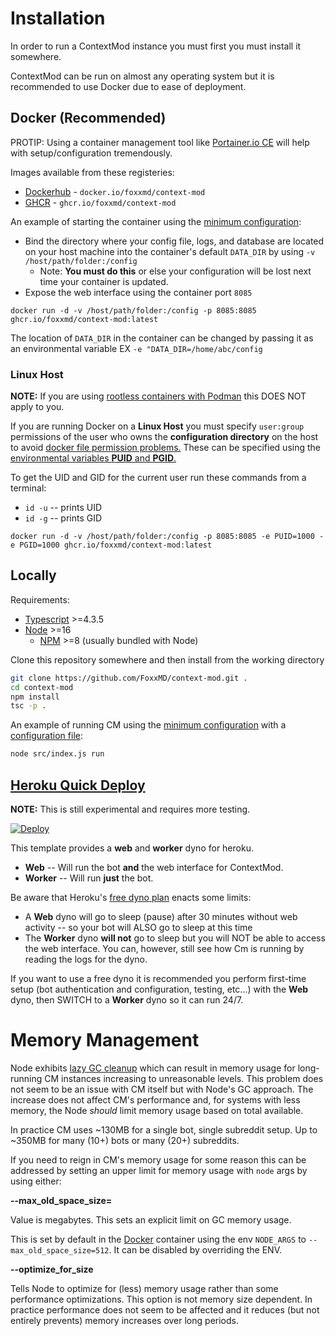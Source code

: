 # Installation

In order to run a ContextMod instance you must first you must install it somewhere.

ContextMod can be run on almost any operating system but it is recommended to use Docker due to ease of deployment.

## Docker (Recommended)

PROTIP: Using a container management tool like [Portainer.io CE](https://www.portainer.io/products/community-edition) will help with setup/configuration tremendously.

Images available from these registeries:

* [Dockerhub](https://hub.docker.com/r/foxxmd/context-mod) - `docker.io/foxxmd/context-mod`
* [GHCR](https://github.com/foxxmd/context-mod/pkgs/container/context-mod) - `ghcr.io/foxxmd/context-mod`

An example of starting the container using the [minimum configuration](/docs/operator/configuration.md#minimum-config):

* Bind the directory where your config file, logs, and database are located on your host machine into the container's default `DATA_DIR` by using `-v /host/path/folder:/config`
  * Note: **You must do this** or else your configuration will be lost next time your container is updated.
* Expose the web interface using the container port `8085`

```
docker run -d -v /host/path/folder:/config -p 8085:8085 ghcr.io/foxxmd/context-mod:latest
```

The location of `DATA_DIR` in the container can be changed by passing it as an environmental variable EX `-e "DATA_DIR=/home/abc/config`

### Linux Host

**NOTE:** If you are using [rootless containers with Podman](https://developers.redhat.com/blog/2020/09/25/rootless-containers-with-podman-the-basics#why_podman_) this DOES NOT apply to you.

If you are running Docker on a **Linux Host** you must specify `user:group` permissions of the user who owns the **configuration directory** on the host to avoid [docker file permission problems.](https://ikriv.com/blog/?p=4698) These can be specified using the [environmental variables **PUID** and **PGID**.](https://docs.linuxserver.io/general/understanding-puid-and-pgid)

To get the UID and GID for the current user run these commands from a terminal:

* `id -u` -- prints UID
* `id -g` -- prints GID

```
docker run -d -v /host/path/folder:/config -p 8085:8085 -e PUID=1000 -e PGID=1000 ghcr.io/foxxmd/context-mod:latest
```

## Locally

Requirements:

* [Typescript](https://www.typescriptlang.org/) >=4.3.5
* [Node](https://nodejs.org) >=16
  * [NPM](https://www.npmjs.com/) >=8 (usually bundled with Node)

Clone this repository somewhere and then install from the working directory

```bash
git clone https://github.com/FoxxMD/context-mod.git .
cd context-mod
npm install
tsc -p .
```

An example of running CM using the [minimum configuration](/docs/operator/configuration.md#minimum-config) with a [configuration file](/docs/operator/configuration.md#file-configuration-recommended):

```bash
node src/index.js run
```

## [Heroku Quick Deploy](https://heroku.com/about)

**NOTE:** This is still experimental and requires more testing.

[![Deploy](https://www.herokucdn.com/deploy/button.svg)](https://dashboard.heroku.com/new?template=https://github.com/FoxxMD/context-mod)

This template provides a **web** and **worker** dyno for heroku.

* **Web** -- Will run the bot **and** the web interface for ContextMod.
* **Worker** -- Will run **just** the bot.

Be aware that Heroku's [free dyno plan](https://devcenter.heroku.com/articles/free-dyno-hours#dyno-sleeping) enacts some limits:

* A **Web** dyno will go to sleep (pause) after 30 minutes without web activity -- so your bot will ALSO go to sleep at this time
* The **Worker** dyno **will not** go to sleep but you will NOT be able to access the web interface. You can, however, still see how Cm is running by reading the logs for the dyno.

If you want to use a free dyno it is recommended you perform first-time setup (bot authentication and configuration, testing, etc...) with the **Web** dyno, then SWITCH to a **Worker** dyno so it can run 24/7.

# Memory Management

Node exhibits [lazy GC cleanup](https://github.com/FoxxMD/context-mod/issues/90#issuecomment-1190384006) which can result in memory usage for long-running CM instances increasing to unreasonable levels. This problem does not seem to be an issue with CM itself but with Node's GC approach. The increase does not affect CM's performance and, for systems with less memory, the Node *should* limit memory usage based on total available.

In practice CM uses ~130MB for a single bot, single subreddit setup. Up to ~350MB for many (10+) bots or many (20+) subreddits.

If you need to reign in CM's memory usage for some reason this can be addressed by setting an upper limit for memory usage with `node` args by using either:

**--max_old_space_size=**

Value is megabytes. This sets an explicit limit on GC memory usage.

This is set by default in the [Docker](#docker-recommended) container using the env `NODE_ARGS` to `--max_old_space_size=512`. It can be disabled by overriding the ENV.

**--optimize_for_size**

Tells Node to optimize for (less) memory usage rather than some performance optimizations. This option is not memory size dependent. In practice performance does not seem to be affected and it reduces (but not entirely prevents) memory increases over long periods.
